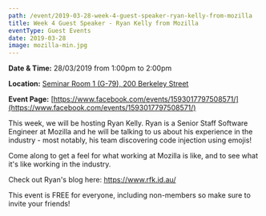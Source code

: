 ```yaml
---
path: /event/2019-03-28-week-4-guest-speaker-ryan-kelly-from-mozilla
title: Week 4 Guest Speaker - Ryan Kelly from Mozilla
eventType: Guest Events
date: 2019-03-28
image: mozilla-min.jpg
---
```


**Date & Time:** 28/03/2019 from 1:00pm to 2:00pm

**Location:** [Seminar Room 1 (G-79), 200 Berkeley Street](https://maps.unimelb.edu.au/parkville/building/260)

**Event Page:** [https://www.facebook.com/events/1593017797508571/](https://www.facebook.com/events/1593017797508571/)


This week, we will be hosting Ryan Kelly. Ryan is a Senior Staff Software Engineer at Mozilla and he will be talking to us about his experience in the industry - most notably, his team discovering code injection using emojis! 

Come along to get a feel for what working at Mozilla is like, and to see what it's like working in the industry.

Check out Ryan's blog here: https://www.rfk.id.au/

This event is FREE for everyone, including non-members so make sure to invite your friends!
